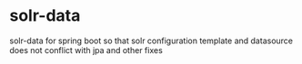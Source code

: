 # solr-data
solr-data for spring boot so that solr configuration template and datasource does not conflict with jpa and other fixes
